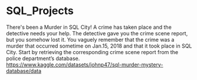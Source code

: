# SQL_Projects
There's been a Murder in SQL City! 
A crime has taken place and the detective needs your help. The detective gave you the crime scene report, but you somehow lost it. You vaguely remember that the crime was a ​murder​ that occurred sometime on ​Jan.15, 2018​ and that it took place in ​SQL City​. Start by retrieving the corresponding crime scene report from the police department’s database.
https://www.kaggle.com/datasets/johnp47/sql-murder-mystery-database/data
